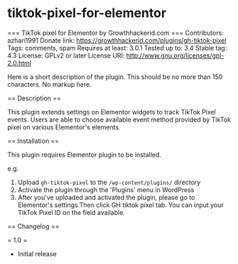 # tiktok-pixel-for-elementor

=== TikTok pixel for Elementor by Growthhackerid.com ===
Contributors: azhari1991
Donate link: https://growthhackerid.com/plugins/gh-tiktok-pixel
Tags: comments, spam
Requires at least: 3.0.1
Tested up to: 3.4
Stable tag: 4.3
License: GPLv2 or later
License URI: http://www.gnu.org/licenses/gpl-2.0.html

Here is a short description of the plugin.  This should be no more than 150 characters.  No markup here.

== Description ==

This plugin extends settings on Elementor widgets to track TikTok Pixel events. 
Users are able to choose available event method provided by TikTok pixel on various Elementor's elements.

== Installation ==

This plugin requires Elementor plugin to be installed.

e.g.

1. Upload `gh-tiktok-pixel` to the `/wp-content/plugins/` directory
2. Activate the plugin through the 'Plugins' menu in WordPress
3. After you've uploaded and activated the plugin, please go to Elementor's settings.Then click GH tiktok pixel tab. You can input your TikTok Pixel ID on the field available. 

== Changelog ==

= 1.0 =
* Initial release
